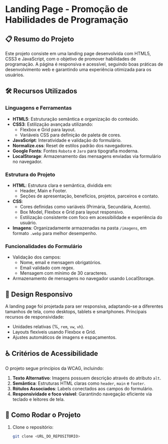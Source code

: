 # Landing Page - Promoção de Habilidades de Programação

## 📋 Resumo do Projeto

Este projeto consiste em uma landing page desenvolvida com HTML5, CSS3 e JavaScript, com o objetivo de promover habilidades de programação. A página é responsiva e acessível, seguindo boas práticas de desenvolvimento web e garantindo uma experiência otimizada para os usuários. 

## 🛠️ Recursos Utilizados

### Linguagens e Ferramentas
- **HTML5**: Estruturação semântica e organização do conteúdo.
- **CSS3**: Estilização avançada utilizando:
  - Flexbox e Grid para layout.
  - Variáveis CSS para definição de paleta de cores.
- **JavaScript**: Interatividade e validação do formulário.
- **Normalize.css**: Reset de estilos padrão dos navegadores.
- **Google Fonts**: Fontes `Roboto` e `Jaro` para tipografia moderna.
- **LocalStorage**: Armazenamento das mensagens enviadas via formulário no navegador.

### Estrutura do Projeto
- **HTML**: Estrutura clara e semântica, dividida em:
  - Header, Main e Footer.
  - Seções de apresentação, benefícios, projetos, parceiros e contato.
- **CSS**: 
  - Cores definidas como variáveis (Primária, Secundária, Acento).
  - Box Model, Flexbox e Grid para layout responsivo.
  - Estilização consistente com foco em acessibilidade e experiência do usuário.
- **Imagens**: Organizadamente armazenadas na pasta `/imagens`, em formato `.webp` para melhor desempenho.

### Funcionalidades do Formulário
- Validação dos campos:
  - Nome, email e mensagem obrigatórios.
  - Email validado com regex.
  - Mensagem com mínimo de 30 caracteres.
- Armazenamento de mensagens no navegador usando LocalStorage.

## 🎨 Design Responsivo

A landing page foi projetada para ser responsiva, adaptando-se a diferentes tamanhos de tela, como desktops, tablets e smartphones. Principais recursos de responsividade:
- Unidades relativas (%, `rem`, `vw`, `vh`).
- Layouts flexíveis usando Flexbox e Grid.
- Ajustes automáticos de imagens e espaçamentos.

## ♿ Critérios de Acessibilidade

O projeto segue princípios da WCAG, incluindo:
1. **Texto Alternativo**: Imagens possuem descrição através do atributo `alt`.
2. **Semântica**: Estruturas HTML claras como `header`, `main` e `footer`.
3. **Rótulos Associados**: Labels conectados aos campos do formulário.
4. **Responsividade e foco visível**: Garantindo navegação eficiente via teclado e leitores de tela.

## 🚀 Como Rodar o Projeto

1. Clone o repositório:
   ```bash
   git clone <URL_DO_REPOSITORIO>
